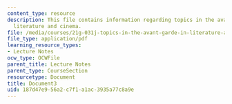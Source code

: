 ```yaml
---
content_type: resource
description: This file contains information regarding topics in the avant-garde in
  literature and cinema.
file: /media/courses/21g-031j-topics-in-the-avant-garde-in-literature-and-cinema-spring-2003/187d47e956a2c7f1a1ac3935a77c8a9e_MIT21G_031JS03_lecture3.pdf
file_type: application/pdf
learning_resource_types:
- Lecture Notes
ocw_type: OCWFile
parent_title: Lecture Notes
parent_type: CourseSection
resourcetype: Document
title: Document3
uid: 187d47e9-56a2-c7f1-a1ac-3935a77c8a9e
---
```

